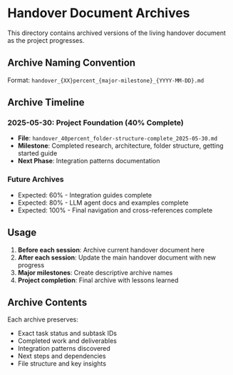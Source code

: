 # Handover Document Archives

This directory contains archived versions of the living handover document as the project progresses.

## Archive Naming Convention

Format: `handover_{XX}percent_{major-milestone}_{YYYY-MM-DD}.md`

## Archive Timeline

### 2025-05-30: Project Foundation (40% Complete)
- **File**: `handover_40percent_folder-structure-complete_2025-05-30.md`
- **Milestone**: Completed research, architecture, folder structure, getting started guide
- **Next Phase**: Integration patterns documentation

### Future Archives
- Expected: 60% - Integration guides complete
- Expected: 80% - LLM agent docs and examples complete  
- Expected: 100% - Final navigation and cross-references complete

## Usage

1. **Before each session**: Archive current handover document here
2. **After each session**: Update the main handover document with new progress
3. **Major milestones**: Create descriptive archive names
4. **Project completion**: Final archive with lessons learned

## Archive Contents

Each archive preserves:
- Exact task status and subtask IDs
- Completed work and deliverables
- Integration patterns discovered
- Next steps and dependencies
- File structure and key insights